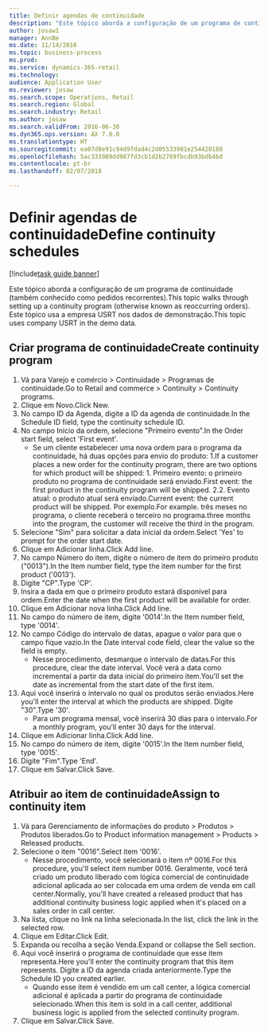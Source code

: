 ```yaml
--- 
title: Definir agendas de continuidade
description: "Este tópico aborda a configuração de um programa de continuidade (também conhecido como pedidos recorrentes)."
author: josaw1
manager: AnnBe
ms.date: 11/14/2016
ms.topic: business-process
ms.prod: 
ms.service: dynamics-365-retail
ms.technology: 
audience: Application User
ms.reviewer: josaw
ms.search.scope: Operations, Retail
ms.search.region: Global
ms.search.industry: Retail
ms.author: josaw
ms.search.validFrom: 2016-06-30
ms.dyn365.ops.version: AX 7.0.0
ms.translationtype: HT
ms.sourcegitcommit: ea07d8e91c94d9fdad4c2d05533981e254420188
ms.openlocfilehash: 5ac333989dd987fd3cb1d2b2769fbcdb93bdb4bd
ms.contentlocale: pt-br
ms.lasthandoff: 02/07/2018

---
```

# <a name="define-continuity-schedules"></a><span data-ttu-id="2602e-103">Definir agendas de continuidade</span><span class="sxs-lookup"><span data-stu-id="2602e-103">Define continuity schedules</span></span>

[!include[task guide banner](../includes/task-guide-banner.md)]

<span data-ttu-id="2602e-104">Este tópico aborda a configuração de um programa de continuidade (também conhecido como pedidos recorrentes).</span><span class="sxs-lookup"><span data-stu-id="2602e-104">This topic walks through setting up a continuity program (otherwise known as reoccurring orders).</span></span> <span data-ttu-id="2602e-105">Este tópico usa a empresa USRT nos dados de demonstração.</span><span class="sxs-lookup"><span data-stu-id="2602e-105">This topic uses company USRT in the demo data.</span></span>


## <a name="create-continuity-program"></a><span data-ttu-id="2602e-106">Criar programa de continuidade</span><span class="sxs-lookup"><span data-stu-id="2602e-106">Create continuity program</span></span>
1. <span data-ttu-id="2602e-107">Vá para Varejo e comércio > Continuidade > Programas de continuidade.</span><span class="sxs-lookup"><span data-stu-id="2602e-107">Go to Retail and commerce > Continuity > Continuity programs.</span></span>
2. <span data-ttu-id="2602e-108">Clique em Novo.</span><span class="sxs-lookup"><span data-stu-id="2602e-108">Click New.</span></span>
3. <span data-ttu-id="2602e-109">No campo ID da Agenda, digite a ID da agenda de continuidade.</span><span class="sxs-lookup"><span data-stu-id="2602e-109">In the Schedule ID field, type the continuity schedule ID.</span></span>
4. <span data-ttu-id="2602e-110">No campo Início da ordem, selecione "Primeiro evento".</span><span class="sxs-lookup"><span data-stu-id="2602e-110">In the Order start field, select 'First event'.</span></span>
    * <span data-ttu-id="2602e-111">Se um cliente estabelecer uma nova ordem para o programa da continuidade, há duas opções para envio do produto: 1.</span><span class="sxs-lookup"><span data-stu-id="2602e-111">If a customer places a new order for the continuity program, there are two options for which product will be shipped:  1.</span></span> <span data-ttu-id="2602e-112">Primeiro evento: o primeiro produto no programa de continuidade será enviado.</span><span class="sxs-lookup"><span data-stu-id="2602e-112">First event: the first product in the continuity program will be shipped.</span></span>  <span data-ttu-id="2602e-113">2.</span><span class="sxs-lookup"><span data-stu-id="2602e-113">2.</span></span> <span data-ttu-id="2602e-114">Evento atual: o produto atual será enviado.</span><span class="sxs-lookup"><span data-stu-id="2602e-114">Current event: the current product will be shipped.</span></span> <span data-ttu-id="2602e-115">Por exemplo.</span><span class="sxs-lookup"><span data-stu-id="2602e-115">For example.</span></span> <span data-ttu-id="2602e-116">três meses no programa, o cliente receberá o terceiro no programa.</span><span class="sxs-lookup"><span data-stu-id="2602e-116">three months into the program, the customer will receive the third in the program.</span></span>  
5. <span data-ttu-id="2602e-117">Selecione "Sim" para solicitar a data inicial da ordem.</span><span class="sxs-lookup"><span data-stu-id="2602e-117">Select 'Yes' to prompt for the order start date.</span></span>
6. <span data-ttu-id="2602e-118">Clique em Adicionar linha.</span><span class="sxs-lookup"><span data-stu-id="2602e-118">Click Add line.</span></span>
7. <span data-ttu-id="2602e-119">No campo Número do item, digite o número de item do primeiro produto ("0013").</span><span class="sxs-lookup"><span data-stu-id="2602e-119">In the Item number field, type the item number for the first product ('0013').</span></span>
8. <span data-ttu-id="2602e-120">Digite "CP".</span><span class="sxs-lookup"><span data-stu-id="2602e-120">Type 'CP'.</span></span>
9. <span data-ttu-id="2602e-121">Insira a dada em que o primeiro produto estará disponível para ordem.</span><span class="sxs-lookup"><span data-stu-id="2602e-121">Enter the date when the first product will be available for order.</span></span>
10. <span data-ttu-id="2602e-122">Clique em Adicionar nova linha.</span><span class="sxs-lookup"><span data-stu-id="2602e-122">Click Add line.</span></span>
11. <span data-ttu-id="2602e-123">No campo do número de item, digite '0014'.</span><span class="sxs-lookup"><span data-stu-id="2602e-123">In the Item number field, type '0014'.</span></span>
12. <span data-ttu-id="2602e-124">No campo Código do intervalo de datas, apague o valor para que o campo fique vazio.</span><span class="sxs-lookup"><span data-stu-id="2602e-124">In the Date interval code field, clear the value so the field is empty.</span></span>
    * <span data-ttu-id="2602e-125">Nesse procedimento, desmarque o intervalo de datas.</span><span class="sxs-lookup"><span data-stu-id="2602e-125">For this procedure, clear the date interval.</span></span> <span data-ttu-id="2602e-126">Você verá a data como incremental a partir da data inicial do primeiro item.</span><span class="sxs-lookup"><span data-stu-id="2602e-126">You'll set the date as incremental from the start date of the first item.</span></span>  
13. <span data-ttu-id="2602e-127">Aqui você inserirá o intervalo no qual os produtos serão enviados.</span><span class="sxs-lookup"><span data-stu-id="2602e-127">Here you'll enter the interval at which the products are shipped.</span></span> <span data-ttu-id="2602e-128">Digite "30".</span><span class="sxs-lookup"><span data-stu-id="2602e-128">Type '30'.</span></span>
    * <span data-ttu-id="2602e-129">Para um programa mensal, você inserirá 30 dias para o intervalo.</span><span class="sxs-lookup"><span data-stu-id="2602e-129">For a monthly program, you'll enter 30 days for the interval.</span></span>  
14. <span data-ttu-id="2602e-130">Clique em Adicionar linha.</span><span class="sxs-lookup"><span data-stu-id="2602e-130">Click Add line.</span></span>
15. <span data-ttu-id="2602e-131">No campo do número de item, digite '0015'.</span><span class="sxs-lookup"><span data-stu-id="2602e-131">In the Item number field, type '0015'.</span></span>
16. <span data-ttu-id="2602e-132">Digite "Fim".</span><span class="sxs-lookup"><span data-stu-id="2602e-132">Type 'End'.</span></span>
17. <span data-ttu-id="2602e-133">Clique em Salvar.</span><span class="sxs-lookup"><span data-stu-id="2602e-133">Click Save.</span></span>

## <a name="assign-to-continuity-item"></a><span data-ttu-id="2602e-134">Atribuir ao item de continuidade</span><span class="sxs-lookup"><span data-stu-id="2602e-134">Assign to continuity item</span></span>
1. <span data-ttu-id="2602e-135">Vá para Gerenciamento de informações do produto > Produtos > Produtos liberados.</span><span class="sxs-lookup"><span data-stu-id="2602e-135">Go to Product information management > Products > Released products.</span></span>
2. <span data-ttu-id="2602e-136">Selecione o item "0016".</span><span class="sxs-lookup"><span data-stu-id="2602e-136">Select item '0016'.</span></span>
    * <span data-ttu-id="2602e-137">Nesse procedimento, você selecionará o item nº 0016.</span><span class="sxs-lookup"><span data-stu-id="2602e-137">For this procedure, you'll select item number 0016.</span></span> <span data-ttu-id="2602e-138">Geralmente, você terá criado um produto liberado com lógica comercial de continuidade adicional aplicada ao ser colocada em uma ordem de venda em call center.</span><span class="sxs-lookup"><span data-stu-id="2602e-138">Normally, you'll have created a released product that has additional continuity business logic applied when it's placed on a sales order in call center.</span></span>  
3. <span data-ttu-id="2602e-139">Na lista, clique no link na linha selecionada.</span><span class="sxs-lookup"><span data-stu-id="2602e-139">In the list, click the link in the selected row.</span></span>
4. <span data-ttu-id="2602e-140">Clique em Editar.</span><span class="sxs-lookup"><span data-stu-id="2602e-140">Click Edit.</span></span>
5. <span data-ttu-id="2602e-141">Expanda ou recolha a seção Venda.</span><span class="sxs-lookup"><span data-stu-id="2602e-141">Expand or collapse the Sell section.</span></span>
6. <span data-ttu-id="2602e-142">Aqui você inserirá o programa de continuidade que esse item representa.</span><span class="sxs-lookup"><span data-stu-id="2602e-142">Here you'll enter the continuity program that this item represents.</span></span> <span data-ttu-id="2602e-143">Digite a ID da agenda criada anteriormente.</span><span class="sxs-lookup"><span data-stu-id="2602e-143">Type the Schedule ID you created earlier.</span></span>
    * <span data-ttu-id="2602e-144">Quando esse item é vendido em um call center, a lógica comercial adicional é aplicada a partir do programa de continuidade selecionado.</span><span class="sxs-lookup"><span data-stu-id="2602e-144">When this item is sold in a call center, additional business logic is applied from the selected continuity program.</span></span>  
7. <span data-ttu-id="2602e-145">Clique em Salvar.</span><span class="sxs-lookup"><span data-stu-id="2602e-145">Click Save.</span></span>


